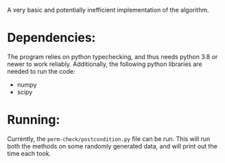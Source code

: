 A very basic and potentially inefficient implementation of the algorithm.

# Dependencies:

The program relies on python typechecking, and thus needs python 3.8 or newer to work reliably.
Additionally, the following python libraries are needed to run the code:

 -  numpy
 -  scipy

# Running:

Currently, the `perm-check/postcondition.py` file can be run. This will run both the methods on some
randomly generated data, and will print out the time each took.
